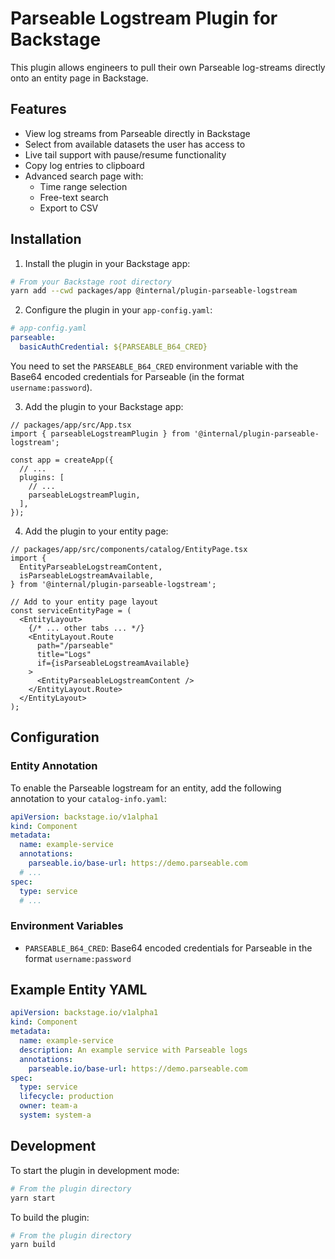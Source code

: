 # Parseable Logstream Plugin for Backstage

This plugin allows engineers to pull their own Parseable log-streams directly onto an entity page in Backstage.

## Features

- View log streams from Parseable directly in Backstage
- Select from available datasets the user has access to
- Live tail support with pause/resume functionality
- Copy log entries to clipboard
- Advanced search page with:
  - Time range selection
  - Free-text search
  - Export to CSV

## Installation

1. Install the plugin in your Backstage app:

```bash
# From your Backstage root directory
yarn add --cwd packages/app @internal/plugin-parseable-logstream
```

2. Configure the plugin in your `app-config.yaml`:

```yaml
# app-config.yaml
parseable:
  basicAuthCredential: ${PARSEABLE_B64_CRED}
```

You need to set the `PARSEABLE_B64_CRED` environment variable with the Base64 encoded credentials for Parseable (in the format `username:password`).

3. Add the plugin to your Backstage app:

```tsx
// packages/app/src/App.tsx
import { parseableLogstreamPlugin } from '@internal/plugin-parseable-logstream';

const app = createApp({
  // ...
  plugins: [
    // ...
    parseableLogstreamPlugin,
  ],
});
```

4. Add the plugin to your entity page:

```tsx
// packages/app/src/components/catalog/EntityPage.tsx
import {
  EntityParseableLogstreamContent,
  isParseableLogstreamAvailable,
} from '@internal/plugin-parseable-logstream';

// Add to your entity page layout
const serviceEntityPage = (
  <EntityLayout>
    {/* ... other tabs ... */}
    <EntityLayout.Route
      path="/parseable"
      title="Logs"
      if={isParseableLogstreamAvailable}
    >
      <EntityParseableLogstreamContent />
    </EntityLayout.Route>
  </EntityLayout>
);
```

## Configuration

### Entity Annotation

To enable the Parseable logstream for an entity, add the following annotation to your `catalog-info.yaml`:

```yaml
apiVersion: backstage.io/v1alpha1
kind: Component
metadata:
  name: example-service
  annotations:
    parseable.io/base-url: https://demo.parseable.com
  # ...
spec:
  type: service
  # ...
```

### Environment Variables

- `PARSEABLE_B64_CRED`: Base64 encoded credentials for Parseable in the format `username:password`

## Example Entity YAML

```yaml
apiVersion: backstage.io/v1alpha1
kind: Component
metadata:
  name: example-service
  description: An example service with Parseable logs
  annotations:
    parseable.io/base-url: https://demo.parseable.com
spec:
  type: service
  lifecycle: production
  owner: team-a
  system: system-a
```

## Development

To start the plugin in development mode:

```bash
# From the plugin directory
yarn start
```

To build the plugin:

```bash
# From the plugin directory
yarn build
```
